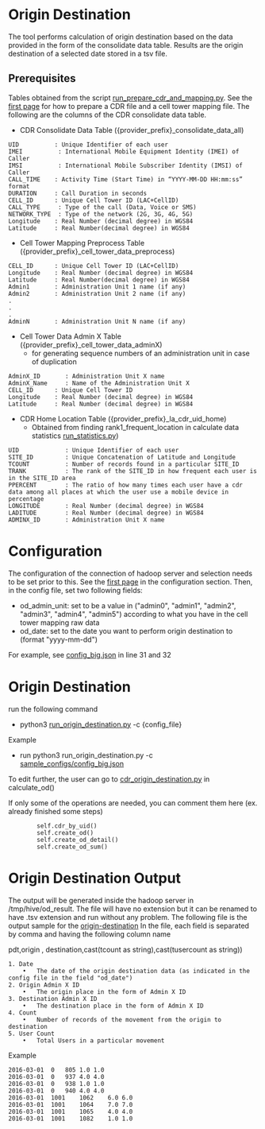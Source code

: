 # Origin Destination
The tool performs calculation of origin destination based on the data provided in the form of
the consolidate data table. 
Results are the origin destination of a selected date stored in a tsv file.

## Prerequisites
Tables obtained from the script [run_prepare_cdr_and_mapping.py](../run_prepare_cdr_and_mapping.py).
See the [first page](../README.md) for how to prepare a CDR file and a cell tower mapping file. The following are the columns 
of the CDR consolidate data table.
* CDR Consolidate Data Table ({provider_prefix}_consolidate_data_all)
```
UID          : Unique Identifier of each user
IMEI          : International Mobile Equipment Identity (IMEI) of Caller
IMSI          : International Mobile Subscriber Identity (IMSI) of Caller
CALL_TIME    : Activity Time (Start Time) in “YYYY-MM-DD HH:mm:ss” format 
DURATION     : Call Duration in seconds
CELL_ID      : Unique Cell Tower ID (LAC+CellID)
CALL_TYPE     : Type of the call (Data, Voice or SMS)
NETWORK_TYPE  : Type of the network (2G, 3G, 4G, 5G)
Longitude    : Real Number (decimal degree) in WGS84
Latitude     : Real Number(decimal degree) in WGS84
```
* Cell Tower Mapping Preprocess Table ({provider_prefix}_cell_tower_data_preprocess)
```
CELL_ID      : Unique Cell Tower ID (LAC+CellID)
Longitude    : Real Number (decimal degree) in WGS84
Latitude     : Real Number(decimal degree) in WGS84
Admin1       : Administration Unit 1 name (if any)
Admin2       : Administration Unit 2 name (if any)
.
.
.
AdminN       : Administration Unit N name (if any)
```
* Cell Tower Data Admin X Table ({provider_prefix}_cell_tower_data_adminX)
    * for generating sequence numbers of an administration unit in case of duplication
```
AdminX_ID       : Administration Unit X name
AdminX_Name     : Name of the Administration Unit X
CELL_ID      : Unique Cell Tower ID
Longitude    : Real Number (decimal degree) in WGS84
Latitude     : Real Number (decimal degree) in WGS84
```

* CDR Home Location Table ({provider_prefix}_la_cdr_uid_home) 
    * Obtained from finding rank1_frequent_location in calculate data statistics [run_statistics.py](../run_statistics.py))

```
UID 	        : Unique Identifier of each user
SITE_ID 	    : Unique Concatenation of Latitude and Longitude
TCOUNT 	        : Number of records found in a particular SITE_ID
TRANK 	        : The rank of the SITE_ID in how frequent each user is in the SITE_ID area 
PPERCENT        : The ratio of how many times each user have a cdr data among all places at which the user use a mobile device in percentage  	
LONGITUDE 	    : Real Number (decimal degree) in WGS84 
LADITUDE 	    : Real Number (decimal degree) in WGS84
ADMINX_ID       : Administration Unit X name
```

# Configuration
The configuration of the connection of hadoop server and selection needs to be set prior to this.
See the [first page](../README.md) in the configuration section.
Then, in the config file, set two following fields:
* od_admin_unit: set to be a value in ("admin0", "admin1", "admin2", "admin3", "admin4", "admin5") 
according to what you have in the cell tower mapping raw data
* od_date: set to the date you want to perform origin destination to (format "yyyy-mm-dd")

For example, see [config_big.json](../sample_configs/config_big.json) in line 31 and 32
 
# Origin Destination 
run the following command
* python3 [run_origin_destination.py](../run_origin_destination.py) -c {config_file}

Example

* run python3 run_origin_destination.py -c [sample_configs/config_big.json](../sample_configs/config_big.json)

To edit further, the user can go to [cdr_origin_destination.py](../Common/cdr_origin_destination.py) in  
calculate_od()

If only some of the operations are needed, you can comment them here (ex. already finished some steps)

```
        self.cdr_by_uid()
        self.create_od()
        self.create_od_detail()
        self.create_od_sum()
```


# Origin Destination Output
The output will be generated inside the hadoop server in /tmp/hive/od_result. 
The file will have no extension but it can be renamed to have .tsv extension and run without any problem.
The following file is the output sample for the [origin-destination](output_sample/origin_destination.tsv) 
In the file, each field is separated by comma and having the following column name

pdt,origin ,
destination,cast(tcount as string),cast(tusercount as string))

```
1. Date
    •   The date of the origin destination data (as indicated in the config file in the field "od_date")
2. Origin Admin X ID
    •	The origin place in the form of Admin X ID
3. Destination Admin X ID
    •	The destination place in the form of Admin X ID 
4. Count
    •	Number of records of the movement from the origin to destination
5. User Count
    •	Total Users in a particular movement
```
Example

```
2016-03-01	0	805	1.0	1.0
2016-03-01	0	937	4.0	4.0
2016-03-01	0	938	1.0	1.0
2016-03-01	0	940	4.0	4.0
2016-03-01	1001	1062	6.0	6.0
2016-03-01	1001	1064	7.0	7.0
2016-03-01	1001	1065	4.0	4.0
2016-03-01	1001	1082	1.0	1.0
```